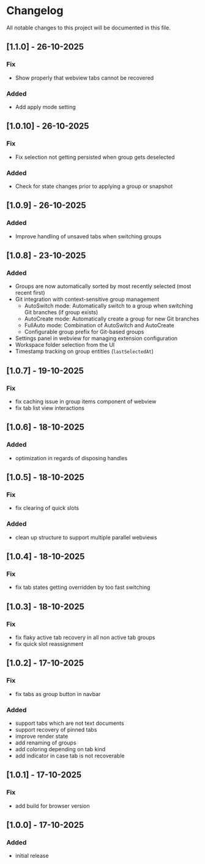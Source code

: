 # Changelog

All notable changes to this project will be documented in this file.

## [1.1.0] - 26-10-2025

### Fix

- Show properly that webview tabs cannot be recovered

### Added

- Add apply mode setting

## [1.0.10] - 26-10-2025

### Fix

- Fix selection not getting persisted when group gets deselected

### Added

- Check for state changes prior to applying a group or snapshot

## [1.0.9] - 26-10-2025

### Added

- Improve handling of unsaved tabs when switching groups

## [1.0.8] - 23-10-2025

### Added

- Groups are now automatically sorted by most recently selected (most recent first)
- Git integration with context-sensitive group management
  - AutoSwitch mode: Automatically switch to a group when switching Git branches (if group exists)
  - AutoCreate mode: Automatically create a group for new Git branches
  - FullAuto mode: Combination of AutoSwitch and AutoCreate
  - Configurable group prefix for Git-based groups
- Settings panel in webview for managing extension configuration
- Workspace folder selection from the UI
- Timestamp tracking on group entities (`lastSelectedAt`)

## [1.0.7] - 19-10-2025

### Fix

- fix caching issue in group items component of webview
- fix tab list view interactions

## [1.0.6] - 18-10-2025

### Added

- optimization in regards of disposing handles

## [1.0.5] - 18-10-2025

### Fix

- fix clearing of quick slots

### Added

- clean up structure to support multiple parallel webviews

## [1.0.4] - 18-10-2025

### Fix

- fix tab states getting overridden by too fast switching

## [1.0.3] - 18-10-2025

### Fix

- fix flaky active tab recovery in all non active tab groups
- fix quick slot reassignment

## [1.0.2] - 17-10-2025

### Fix

- fix tabs as group button in navbar

### Added

- support tabs which are not text documents
- support recovery of pinned tabs
- improve render state
- add renaming of groups
- add coloring depending on tab kind
- add indicator in case tab is not recoverable

## [1.0.1] - 17-10-2025

### Fix

- add build for browser version

## [1.0.0] - 17-10-2025

### Added

- initial release